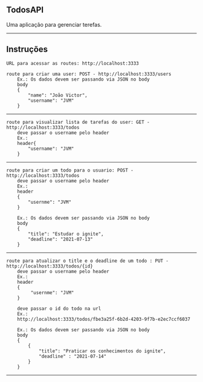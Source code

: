 ## TodosAPI  
 Uma aplicação para gerenciar terefas. 

---

## Instruções 
    URL para acessar as routes: http://localhost:3333

    route para criar uma user: POST - http://localhost:3333/users
        Ex.: Os dados devem ser passando via JSON no body
        body
        {
            "name": "João Victor",
            "username": "JVM"
        }
---

    route para visualizar lista de tarefas do user: GET - http://localhost:3333/todos
        deve passar o username pelo header
        Ex.:
        header{
            "username": "JVM"
        }
---

    route para criar um todo para o usuario: POST - http://localhost:3333/todos
        deve passar o username pelo header
        Ex.:
        header
        {
            "usernme": "JVM"
        }
        
        Ex.: Os dados devem ser passando via JSON no body
        body
        {
            "title": "Estudar o ignite",
            "deadline": "2021-07-13"
        }
---

    route para atualizar o title e o deadline de um todo : PUT - http://localhost:3333/todos/{id}
        deve passar o username pelo header
        Ex.:
        header
        {
             "usernme": "JVM"
        }

        deve passar o id do todo na url
        Ex.:
        http://localhost:3333/todos/fbe3a25f-6b2d-4203-9f7b-e2ec7ccf6037

        Ex.: Os dados devem ser passando via JSON no body
        body
        {
            {
                "title": "Praticar os conhecimentos do ignite",
                "deadline" : "2021-07-14"
            }
        }
---